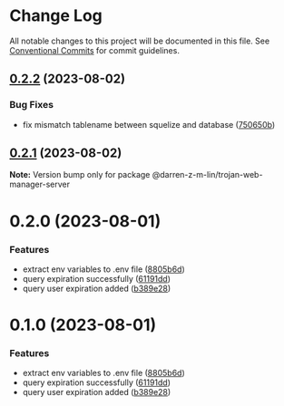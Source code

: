 # Change Log

All notable changes to this project will be documented in this file.
See [Conventional Commits](https://conventionalcommits.org) for commit guidelines.

## [0.2.2](https://github.com/iamindian/trojan-web-manager/compare/@darren-z-m-lin/trojan-web-manager-server@0.2.1...@darren-z-m-lin/trojan-web-manager-server@0.2.2) (2023-08-02)


### Bug Fixes

* fix mismatch tablename between squelize and database ([750650b](https://github.com/iamindian/trojan-web-manager/commit/750650be6e004556f9c1ff65434fc827da179714))





## [0.2.1](https://github.com/iamindian/trojan-web-manager/compare/@darren-z-m-lin/trojan-web-manager-server@0.2.0...@darren-z-m-lin/trojan-web-manager-server@0.2.1) (2023-08-02)

**Note:** Version bump only for package @darren-z-m-lin/trojan-web-manager-server





# 0.2.0 (2023-08-01)


### Features

* extract env variables to .env file ([8805b6d](https://github.com/iamindian/trojan-web-manager/commit/8805b6ddeccbf7c403b94acb0344fa97a03d5fc2))
* query expiration successfully ([61191dd](https://github.com/iamindian/trojan-web-manager/commit/61191dd663a27b7055bbd070c31ae0466db0a93f))
* query user expiration added ([b389e28](https://github.com/iamindian/trojan-web-manager/commit/b389e28eb928b7d6c0affc136c2da5a0584e578e))





# 0.1.0 (2023-08-01)


### Features

* extract env variables to .env file ([8805b6d](https://github.com/iamindian/trojan-web-manager/commit/8805b6ddeccbf7c403b94acb0344fa97a03d5fc2))
* query expiration successfully ([61191dd](https://github.com/iamindian/trojan-web-manager/commit/61191dd663a27b7055bbd070c31ae0466db0a93f))
* query user expiration added ([b389e28](https://github.com/iamindian/trojan-web-manager/commit/b389e28eb928b7d6c0affc136c2da5a0584e578e))
